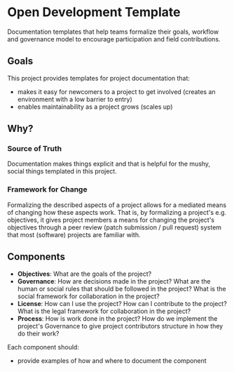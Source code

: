 # Open Development Template

Documentation templates that help teams formalize their goals, workflow and governance model to encourage participation and field contributions.

## Goals

This project provides templates for project documentation that:

- makes it easy for newcomers to a project to get involved (creates an environment with a low barrier to entry)
- enables maintainability as a project grows (scales up)

## Why?

### Source of Truth

Documentation makes things explicit and that is helpful for the mushy, social
things templated in this project.

### Framework for Change

Formalizing the described aspects of a project allows for a mediated means of
changing how these aspects work. That is, by formalizing a project's e.g.
objectives, it gives project members a means for changing the project's
objectives through a peer review (patch submission / pull request) system that
most (software) projects are familiar with.

## Components

- **Objectives**: What are the goals of the project?
- **Governance**: How are decisions made in the project? What are the human or social rules that should be followed in the project? What is the social framework for collaboration in the project?
- **License**: How can I use the project? How can I contribute to the project? What is the legal framework for collaboration in the project?
- **Process**: How is work done in the project? How do we implement the project's Governance to give project contributors structure in how they do their work?

Each component should:

- provide examples of how and where to document the component
